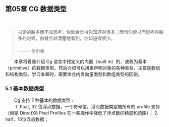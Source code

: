 ## 第05章  CG 数据类型
<br>

> 书读的越多而不加思考，你就会觉得你知道得很多；而当你读书而思考得越多的时候，你就会越清楚地看到，你知道得很少。<br>
　　　　　　　　　　　　　　　　　　　　　　　　　　　　　　　　　　　------ 伏尔泰

　　本章将着重介绍 Cg 语言中预定义的内置（built in）的、或称为基本（primitive）的数据类型。然后介绍可以用来声明对象的各种类型，主要是数组和结构类型。学习本章时，需要体会内置向量类型和数组类型的区别。
<br>

### 5.1 基本数据类型

　　Cg 支持 7 种基本的数据类型：
<br> 
　　 1. float, 32 位浮点数据，一个符号位。浮点数据类型被所有的 profile 支持（但是 DirectX8 Pixel Profiles 在一些操作中降低了浮点数的精度和范围）；
2. half，16位浮点数据；

<br><br>
